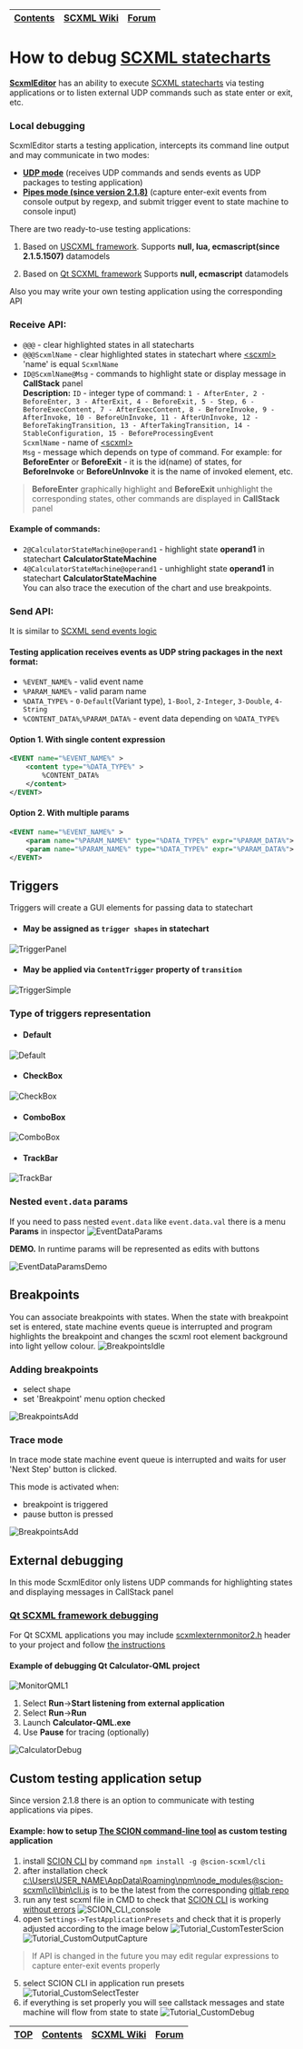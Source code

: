 <a name="top-anchor"/>

| [Contents](../README.md#table-of-contents) | [SCXML Wiki](https://alexzhornyak.github.io/SCXML-tutorial/) | [Forum](https://github.com/alexzhornyak/ScxmlEditor-Tutorial/discussions) |
|---|---|---|

# How to debug [SCXML statecharts](https://alexzhornyak.github.io/SCXML-tutorial/)
**[ScxmlEditor](../README.md)** has an ability to execute [SCXML statecharts](https://alexzhornyak.github.io/SCXML-tutorial/) via testing applications or to listen external UDP commands such as state enter or exit, etc.

### Local debugging
ScxmlEditor starts a testing application, intercepts its command line output and may communicate in two modes:
- [**UDP mode**](#receive-api) (receives UDP commands and sends events as UDP packages to testing application)
- [**Pipes mode (since version 2.1.8)**](#custom-testing-application-setup) (capture enter-exit events from console output by regexp, and submit trigger event to state machine to console input)

There are two ready-to-use testing applications:

1. Based on [USCXML framework](https://github.com/tklab-tud/uscxml).
Supports **null, lua, ecmascript(since 2.1.5.1507)** datamodels

2. Based on [Qt SCXML framework](https://doc.qt.io/qt-5/qtscxml-index.html)
Supports **null, ecmascript** datamodels

Also you may write your own testing application using the corresponding API

### Receive API:
- `@@@` - clear highlighted states in all statecharts
- `@@@ScxmlName` - clear highlighted states in statechart where [\<scxml\>](https://alexzhornyak.github.io/SCXML-tutorial/Doc/scxml.html) 'name' is equal `ScxmlName` 
- `ID@ScxmlName@Msg` - commands to highlight state or display message in **CallStack** panel <br/>
**Description:**
  `ID` - integer type of command: `1 - AfterEnter, 2 - BeforeEnter, 3 - AfterExit, 4 - BeforeExit, 5 - Step, 6 - BeforeExecContent, 7 - AfterExecContent, 8 - BeforeInvoke, 9 - AfterInvoke, 10 - BeforeUnInvoke, 11 - AfterUnInvoke, 12 - BeforeTakingTransition, 13 - AfterTakingTransition, 14 - StableConfiguration, 15 - BeforeProcessingEvent` <br/>
  `ScxmlName` - name of [\<scxml\>](https://alexzhornyak.github.io/SCXML-tutorial/Doc/scxml.html) <br/>
  `Msg` - message which depends on type of command. For example: for **BeforeEnter** or **BeforeExit** - it is the id(name) of states, for **BeforeInvoke** or **BeforeUnInvoke** it is the name of invoked element, etc. </br>
> **BeforeEnter** graphically highlight and **BeforeExit** unhighlight the corresponding states, other commands are displayed in **CallStack** panel
#### Example of commands:
- `2@CalculatorStateMachine@operand1` - highlight state **operand1** in statechart **CalculatorStateMachine** <br/>
- `4@CalculatorStateMachine@operand1` - unhighlight state **operand1** in statechart **CalculatorStateMachine** <br/>
You can also trace the execution of the chart and use breakpoints.

### Send API:
It is similar to [SCXML send events logic](https://alexzhornyak.github.io/SCXML-tutorial/Doc/send.html)

#### Testing application receives events as UDP string packages in the next format:
- `%EVENT_NAME%` - valid event name
- `%PARAM_NAME%` - valid param name
- `%DATA_TYPE%` - `0-Default`(Variant type), `1-Bool`, `2-Integer`, `3-Double`, `4-String`
- `%CONTENT_DATA%`,`%PARAM_DATA%` - event data depending on `%DATA_TYPE%`
#### Option 1. With single content expression
```xml
<EVENT name="%EVENT_NAME%" >
	<content type="%DATA_TYPE%" >
		%CONTENT_DATA%
	</content>
</EVENT>
```
#### Option 2. With multiple params
```xml
<EVENT name="%EVENT_NAME%" >
	<param name="%PARAM_NAME%" type="%DATA_TYPE%" expr="%PARAM_DATA%">
	<param name="%PARAM_NAME%" type="%DATA_TYPE%" expr="%PARAM_DATA%">
</EVENT>
```

## Triggers
Triggers will create a GUI elements for passing data to statechart
- #### May be assigned as `trigger shapes` in statechart
![TriggerPanel](../Images/Debug_TriggerPanel.png)

- #### May be applied via `ContentTrigger` property of `transition`
![TriggerSimple](../Images/Debug_TriggerSimple.png)

### Type of triggers representation
- #### Default
![Default](../Images/Debug_TriggerSimple2.png)

- #### CheckBox
![CheckBox](../Images/Debug_TriggerCheckBox.png)

- #### ComboBox
![ComboBox](../Images/Debug_TriggerCombo.png)

- #### TrackBar
![TrackBar](../Images/Debug_TriggerTrackBar.png)

### Nested `event.data` params
If you need to pass nested `event.data` like `event.data.val` there is a menu **Params** in inspector
![EventDataParams](../Images/EventDataParams.png)

**DEMO.** In runtime params will be represented as edits with buttons

![EventDataParamsDemo](https://raw.githubusercontent.com/alexzhornyak/SCXML-tutorial/master/Images/Foreach_Example.gif)

## Breakpoints
You can associate breakpoints with states. When the state with breakpoint set is entered, state machine events queue is interrupted and program highlights the breakpoint and changes the scxml root element background into light yellow colour.
![BreakpointsIdle](../Images/Breakpoints_NotActive.png)
### Adding breakpoints
- select shape
- set 'Breakpoint' menu option checked

![BreakpointsAdd](../Images/Breakpoints_Set.png)
### Trace mode
In trace mode state machine event queue is interrupted and waits for user 'Next Step' button is clicked. 

This mode is activated when:
- breakpoint is triggered
- pause button is pressed

![BreakpointsAdd](../Images/Breakpoint_Tracing.png)

## External debugging
In this mode ScxmlEditor only listens UDP commands for highlighting states and displaying messages in CallStack panel

### [Qt SCXML framework debugging](../Include/README.md)
For Qt SCXML applications you may include [scxmlexternmonitor2.h](../Include/scxmlexternmonitor2.h) header to your project and follow [the instructions](../Include/README.md)

#### Example of debugging Qt Calculator-QML project
![MonitorQML1](../Images/ExternMonitor_QML1.png)

1. Select **Run**->**Start listening from external application**
2. Select **Run**->**Run**
3. Launch **Calculator-QML.exe**
4. Use **Pause** for tracing (optionally)

![CalculatorDebug](../Images/CalculatorDebug.gif)

## Custom testing application setup
Since version 2.1.8 there is an option to communicate with testing applications via pipes.
#### Example: how to setup [The SCION command-line tool](https://gitlab.com/scion-scxml/cli) as custom testing application
1) install [SCION CLI](https://gitlab.com/scion-scxml/cli) by command `npm install -g @scion-scxml/cli`
2) after installation check [c:\Users\USER_NAME\AppData\Roaming\npm\node_modules\@scion-scxml\cli\bin\cli.js](https://gitlab.com/scion-scxml/cli/-/raw/master/bin/cli.js) is to be the latest from the corresponding [gitlab repo](https://gitlab.com/scion-scxml/cli)
3) run any test scxml file in CMD to check that [SCION CLI](https://gitlab.com/scion-scxml/cli) is working [without errors](https://gitlab.com/scion-scxml/scion/-/issues/5)
![SCION_CLI_console](../Images/SCION_CLI_console.gif)
4) open `Settings->TestApplicationPresets` and check that it is properly adjusted according to the image below
![Tutorial_CustomTesterScion](../Images/Tutorial_CustomTesterScion.png)
![Tutorial_CustomOutputCapture](../Images/Tutorial_CustomOutputCapture.png)
> If API is changed in the future you may edit regular expressions to capture enter-exit events properly
5) select SCION CLI in application run presets
![Tutorial_CustomSelectTester](../Images/Tutorial_CustomSelectTester.png)
6) if everything is set properly you will see callstack messages and state machine will flow from state to state
![Tutorial_CustomDebug](../Images/Tutorial_CustomDebug.png)

| [TOP](#top-anchor) | [Contents](../README.md#table-of-contents) | [SCXML Wiki](https://alexzhornyak.github.io/SCXML-tutorial/) | [Forum](https://github.com/alexzhornyak/ScxmlEditor-Tutorial/discussions) |
|---|---|---|---|
